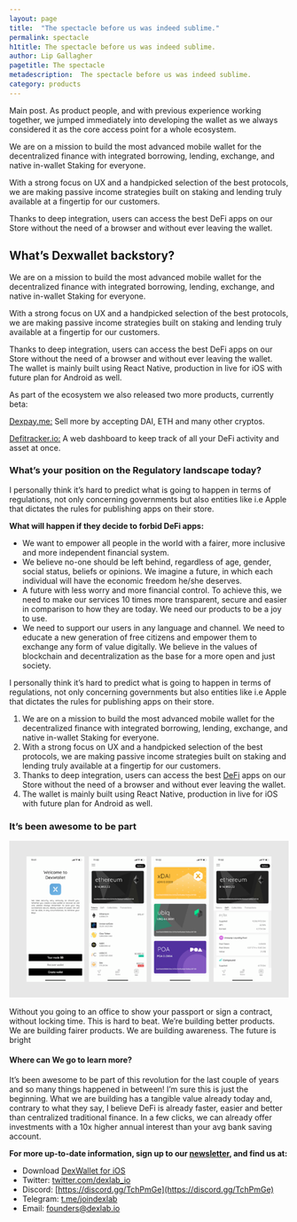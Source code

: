 ```yaml
---
layout: page
title:  "The spectacle before us was indeed sublime."
permalink: spectacle
h1title: The spectacle before us was indeed sublime.
author: Lip Gallagher 
pagetitle: The spectacle   
metadescription:  The spectacle before us was indeed sublime.
category: products
---
```

Main post. As product people, and with previous experience working together, we jumped immediately into developing the wallet as we always considered it as the core access point for a whole ecosystem.

We are on a mission to build the most advanced mobile wallet for the decentralized finance with integrated borrowing, lending, exchange, and native in-wallet Staking for everyone.

With a strong focus on UX and a handpicked selection of the best protocols, we are making passive income strategies built on staking and lending truly available at a fingertip for our customers.

Thanks to deep integration, users can access the best DeFi apps on our Store without the need of a browser and without ever leaving the wallet.

## What’s Dexwallet backstory?

We are on a mission to build the most advanced mobile wallet for the decentralized finance with integrated borrowing, lending, exchange, and native in-wallet Staking for everyone.

With a strong focus on UX and a handpicked selection of the best protocols, we are making passive income strategies built on staking and lending truly available at a fingertip for our customers.

Thanks to deep integration, users can access the best DeFi apps on our Store without the need of a browser and without ever leaving the wallet.
The wallet is mainly built using React Native, production in live for iOS with future plan for Android as well.

As part of the ecosystem we also released two more products, currently beta:

[Dexpay.me:](https://www.google.com "Google") Sell more by accepting DAI, ETH and many other cryptos.

[Defitracker.io:](https://www.google.com "Google") A web dashboard to keep track of all your DeFi activity and asset at once.

### What’s your position on the Regulatory landscape today?

I personally think it’s hard to predict what is going to happen in terms of regulations, not only concerning governments but also entities like i.e Apple that dictates the rules for publishing apps on their store.

**What will happen if they decide to forbid DeFi apps:**

* We want to empower all people in the world with a fairer, more inclusive and more independent financial system.
* We believe no-one should be left behind, regardless of age, gender, social status, beliefs or opinions. We imagine a future, in which each individual will have the economic freedom he/she deserves.
* A future with less worry and more financial control. To achieve this, we need to make our services 10 times more transparent, secure and easier in comparison to how they are today. We need our products to be a joy to use.
* We need to support our users in any language and channel. We need to educate a new generation of free citizens and empower them to exchange any form of value digitally. We believe in the values of blockchain and decentralization as the base for a more open and just society.

I personally think it’s hard to predict what is going to happen in terms of regulations, not only concerning governments but also entities like i.e Apple that dictates the rules for publishing apps on their store.

1. We are on a mission to build the most advanced mobile wallet for the decentralized finance with integrated borrowing, lending, exchange, and native in-wallet Staking for everyone.
2. With a strong focus on UX and a handpicked selection of the best protocols, we are making passive income strategies built on staking and lending truly available at a fingertip for our customers.
3. Thanks to deep integration, users can access the best [DeFi](https://www.google.com "Google") apps on our Store without the need of a browser and without ever leaving the wallet.
4. The wallet is mainly built using React Native, production in live for iOS with future plan for Android as well.

### It’s been awesome to be part

![](/images/wallet-today.png "wallet-today")

Without you going to an office to show your passport or sign a contract, without locking time. This is hard to beat. We’re building better products. We are building fairer products. We are building awareness. The future is bright

#### Where can We go to learn more?

It’s been awesome to be part of this revolution for the last couple of years and so many things happened in between! I’m sure this is just the beginning. What we are building has a tangible value already today and, contrary to what they say, I believe DeFi is already faster, easier and better than centralized traditional finance. In a few clicks, we can already offer investments with a 10x higher annual interest than your avg bank saving account.

**For more up-to-date information, sign up to our [newsletter](https://www.google.com "Google"), and find us at:**

* Download [DexWallet for iOS](https://www.google.com "Google")
* Twitter: [twitter.com/dexlab_io](https://www.google.com "Google")
* Discord: [https://discord.gg/TchPmGe](https://discord.gg/TchPmGe)
* Telegram: [t.me/joindexlab](https://discord.gg/TchPmGe)
* Email: [founders@dexlab.io](https://discord.gg/TchPmGe)